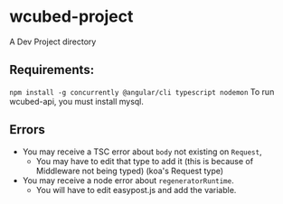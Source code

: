 # wcubed-project
A Dev Project directory


## Requirements:
`
npm install -g concurrently @angular/cli typescript nodemon
`
To run wcubed-api, you must install mysql. 

## Errors
* You may receive a TSC error about `body` not existing on `Request`, 
   * You may have to edit that type to add it (this is because of Middleware not being typed) (koa's Request type)
* You may receive a node error about `regeneratorRuntime`.
   * You will have to edit easypost.js and add the variable.
   
